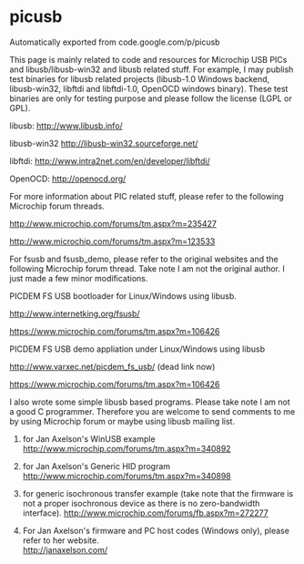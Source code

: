 # picusb
Automatically exported from code.google.com/p/picusb

This page is mainly related to code and resources for Microchip USB PICs and libusb/libusb-win32 and libusb related stuff. For example, I may publish test binaries for libusb related projects (libusb-1.0 Windows backend, libusb-win32, libftdi and libftdi-1.0, OpenOCD windows binary). These test binaries are only for testing purpose and please follow the license (LGPL or GPL).

libusb: http://www.libusb.info/

libusb-win32 http://libusb-win32.sourceforge.net/

libftdi: http://www.intra2net.com/en/developer/libftdi/

OpenOCD: http://openocd.org/


For more information about PIC related stuff, please refer to the following Microchip forum threads.

http://www.microchip.com/forums/tm.aspx?m=235427

http://www.microchip.com/forums/tm.aspx?m=123533

For fsusb and fsusb_demo, please refer to the original websites and the following Microchip forum thread. Take note I am not the original author. I just made a few minor modifications.

PICDEM FS USB bootloader for Linux/Windows using libusb.

http://www.internetking.org/fsusb/ 

https://www.microchip.com/forums/tm.aspx?m=106426

PICDEM FS USB demo appliation under Linux/Windows using libusb
  
http://www.varxec.net/picdem_fs_usb/ (dead link now)

https://www.microchip.com/forums/tm.aspx?m=106426

I also wrote some simple libusb based programs. Please take note I am not a good C programmer. Therefore you are welcome to send comments to me by using Microchip forum or maybe using libusb mailing list.

1) for Jan Axelson's WinUSB example<br>
http://www.microchip.com/forums/tm.aspx?m=340892

2) for Jan Axelson's Generic HID program<br>
http://www.microchip.com/forums/tm.aspx?m=340898

3) for generic isochronous transfer example (take note that the firmware is not a proper isochronous device as there is no zero-bandwidth interface).
http://www.microchip.com/forums/fb.aspx?m=272277

4) For Jan Axelson's firmware and PC host codes (Windows only), please refer to her website.<br>
http://janaxelson.com/

